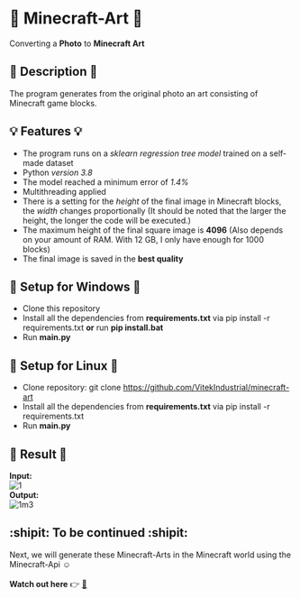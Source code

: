# :art: **Minecraft-Art** :art:
Converting a **Photo** to **Minecraft Art**
## :ledger: **Description** :ledger:
The program generates from the original photo an art consisting of Minecraft game blocks.
## :bulb: Features :bulb:
+ The program runs on a *sklearn regression tree model* trained on a self-made dataset
+ Python *version 3.8*
+ The model reached a minimum error of *1.4%*
+ Multithreading applied
+ There is a setting for the *height* of the final image in Minecraft blocks, the *width* changes proportionally (It should be noted that the larger the height, the longer the code will be executed.)
+ The maximum height of the final square image is **4096** (Also depends on your amount of RAM. With 12 GB, I only have enough for 1000 blocks)
+ The final image is saved in the **best quality**
## :floppy_disk: Setup for Windows :floppy_disk:
+ Clone this repository
+ Install all the dependencies from **requirements.txt** via pip install -r requirements.txt **or** run **pip install.bat**
+ Run **main.py**
## :floppy_disk: Setup for Linux :floppy_disk:
+ Clone repository: git clone https://github.com/VitekIndustrial/minecraft-art
+ Install all the dependencies from **requirements.txt** via pip install -r requirements.txt
+ Run **main.py**
## :cookie: Result :cookie:
**Input:**
<br/>
![1](https://user-images.githubusercontent.com/104269586/167307417-3a4ec958-1058-4699-acd5-5b23772a04a4.jpg)
<br/>
**Output:**
<br/>
![1m3](https://user-images.githubusercontent.com/104269586/167307507-ffc09738-2a82-4a48-b745-e6fd1b2792db.jpg)
## :shipit: To be continued :shipit:
Next, we will generate these Minecraft-Arts in the Minecraft world using the Minecraft-Api :relaxed:
<br/>
<br/>
**Watch out here** :point_right: [:open_file_folder:](https://github.com/VitekIndustrial/minecraft-art-in-minecraft-world)
